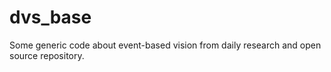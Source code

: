 # dvs_base
Some generic code about event-based vision from daily research and open source repository.
